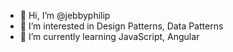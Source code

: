- 👋 Hi, I’m @jebbyphilip
- 👀 I’m interested in Design Patterns, Data Patterns
- 🌱 I’m currently learning JavaScript, Angular

<!---
jebbyphilip/jebbyphilip is a ✨ special ✨ repository because its `README.md` (this file) appears on your GitHub profile.
You can click the Preview link to take a look at your changes.
--->
